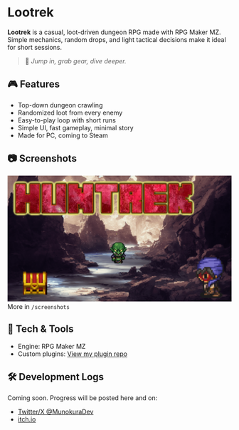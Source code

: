 # Lootrek

**Lootrek** is a casual, loot-driven dungeon RPG made with RPG Maker MZ.  
Simple mechanics, random drops, and light tactical decisions make it ideal for short sessions.

> 🎯 *Jump in, grab gear, dive deeper.*

## 🎮 Features
- Top-down dungeon crawling
- Randomized loot from every enemy
- Easy-to-play loop with short runs
- Simple UI, fast gameplay, minimal story
- Made for PC, coming to Steam

## 📷 Screenshots
![Title screen](screenshots/title.png)  
More in `/screenshots`

## 🔧 Tech & Tools
- Engine: RPG Maker MZ
- Custom plugins: [View my plugin repo](https://github.com/munokura)

## 🛠 Development Logs
Coming soon. Progress will be posted here and on:
- [Twitter/X @MunokuraDev](https://twitter.com/MunokuraDev)
- [itch.io](https://munokura.itch.io)
